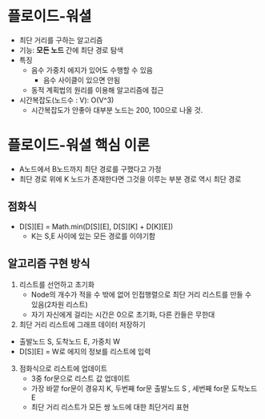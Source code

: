 # 플로이드-워셜
- 최단 거리를 구하는 알고리즘
- 기능: **모든 노드** 간에 최단 경로 탐색
- 특징
  - 음수 가중치 에지가 있어도 수행할 수 있음
    - 음수 사이클이 있으면 안됨
  - 동적 계획법의 원리를 이용해 알고리즘에 접근
- 시간복잡도(노드수 : V): O(V^3)
  - 시간복잡도가 안좋아 대부분 노드는 200, 100으로 나올 것.

# 플로이드-워셜 핵심 이론
- A노드에서 B노드까지 최단 경로를 구했다고 가정
- 최단 경로 위에 K 노드가 존재한다면 그것을 이루는 부분 경로 역시 최단 경로
## 점화식
- D\[S][E] = Math.min(D\[S][E], D\[S][K] + D\[K][E])
  - K는 S,E 사이에 있는 모든 경로를 이야기함
## 알고리즘 구현 방식
1. 리스트를 선언하고 초기화
   - Node의 개수가 적을 수 밖에 없어 인접행렬으로 최단 거리 리스트를 만들 수 있음(2차원 리스트)
   - 자기 자신에게 걸리는 시간은 0으로 초기화, 다른 칸들은 무한대
2. 최단 거리 리스트에 그래프 데이터 저장하기 
  - 출발노드 S, 도착노드 E, 가중치 W 
  - D\[S][E] = W로 에지의 정보를 리스트에 입력 
3. 점화식으로 리스트에 업데이트
   - 3중 for문으로 리스트 값 업데이트
   - 가장 바깥 for문이 경유지 K, 두번째 for문 출발노드 S , 세번째 for문 도착노드 E 
   - 최단 거리 리스트가 모든 쌍 노드에 대한 최단거리 표현 